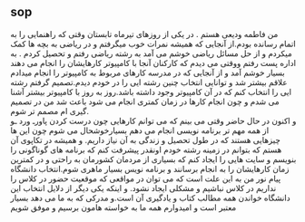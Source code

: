 ## sop

من فاطمه ودیعی هستم . در یکی از روزهای تیرماه تابستان وقتی که راهنمایی را به اتمام رسانده بودم.از آنجایی که همیشه نمرات خوب میگرفتم و در ریاضی به بچه ها کمک میکردم و از حل مسائل ریاضی خوشم می آمد به رشته ریاضی رفتم و تحصیل کردم . به اداره پست رفتم ووقتی می دیدم که کارکنان آنجا با کامپیوتر کارهایشان را انجام می دهند بسیار خوشم آمد و از آنجایی که در مدرسه کارهای مربوط به کامپیوتر را انجام میدادم علاقم بیشتر شد و توانایی انتخاب چنین رشته ایی را در خودم دیدم.تصمیم گرفتم رشته ایی را انتخاب کنم که در آن کامپیوتر وجود داشته باشد.روز به روز با کامپیوتر بیشتر آشنا می شدم و چون انجام کارها در زمان کمتری انجام می شود باعث شد من در تصمیم گیری ام مصمم تر شوم.                            
و اکنون در حال حاضر وقتی می بینم که می توانم کارهایی چون درست کردن پاورـ  ورد ـو از همه مهم تر برنامه نویسی انجام می دهم بسیارخوشحال می شوم چون این ها چیزهایی هستند که در طول تحصیل و زندگی به آن نیاز داریم.
و همیشه در تکاپوی آن هستم که بتوانم در زمینه رشته خودم اونقدر پیشرفت کنم که برنامه های گوناگونی را بنویسم و سایت هایی را ایجاد کنم که بسیاری از مردمان کشورمان به راحتی و در کمترین زمان کارهایشان را به انجام برسانند و برنامه نویس بسیار ماهری شوم.انتخاب دانشگاه پیام نور من به این علت است که می توان در مواقعی که موقعیت حضور در کلاس را نداریم در کلاس نباشیم و مشکلی ایجاد نشود. و اینکه یکی دیگر از دلایل انتخاب این دانشگاه خواندن همه مطالب کتاب و یادگیری آن است.و مدرکی که به ما می دهد بسیار معتبر است و امیدوارم همه ما به خواسته هامون برسیم و موفق شویم
